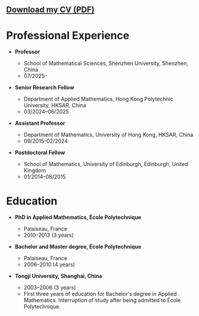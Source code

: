 
[Download my CV (PDF)](/files/QZ_CV.pdf)
---


Professional Experience
======
* **Professor**
  * School of Mathematical Sciences, Shenzhen University, Shenzhen, China
  * 07/2025–

* **Senior Research Fellow**
  * Department of Applied Mathematics, Hong Kong Polytechnic University, HKSAR, China
  * 03/2024–06/2025

* **Assistant Professor**
  * Department of Mathematics, University of Hong Kong, HKSAR, China
  * 09/2015–02/2024

* **Postdoctoral Fellow**
  * School of Mathematics, University of Edinburgh, Edinburgh, United Kingdom
  * 01/2014–08/2015

Education
======
* **PhD in Applied Mathematics, École Polytechnique**
  * Palaiseau, France
  * 2010–2013 (3 years)

* **Bachelor and Master degree, École Polytechnique**
  * Palaiseau, France
  * 2006–2010 (4 years)

* **Tongji University, Shanghai, China**
  * 2003–2006 (3 years)
  * First three years of education for Bachelor's degree in Applied Mathematics. Interruption of study after being admitted to École Polytechnique.
  

